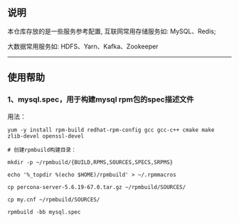 ## 说明
本仓库存放的是一些服务参考配置, 互联网常用存储服务如: MySQL、Redis;

大数据常用服务如: HDFS、Yarn、Kafka、Zookeeper

---
## 使用帮助
### 1、mysql.spec，用于构建mysql rpm包的spec描述文件

用法：
```
yum -y install rpm-build redhat-rpm-config gcc gcc-c++ cmake make zlib-devel openssl-devel

# 创建rpmbuild构建目录：

mkdir -p ~/rpmbuild/{BUILD,RPMS,SOURCES,SPECS,SRPMS}

echo '%_topdir %(echo $HOME)/rpmbuild' > ~/.rpmmacros

cp percona-server-5.6.19-67.0.tar.gz ~/rpmbuild/SOURCES/

cp my.cnf ~/rpmbuild/SOURCES/

rpmbuild -bb mysql.spec
```

